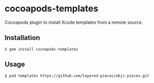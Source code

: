 # cocoapods-templates

Cocoapods plugin to install Xcode templates from a remote source.

## Installation

    $ gem install cocoapods-templates

## Usage

    $ pod templates https://github.com/layered-pieces/objc-pieces.git
